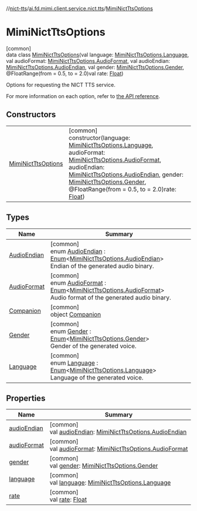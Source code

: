 //[nict-tts](../../../index.md)/[ai.fd.mimi.client.service.nict.tts](../index.md)/[MimiNictTtsOptions](index.md)

# MimiNictTtsOptions

[common]\
data class [MimiNictTtsOptions](index.md)(val language: [MimiNictTtsOptions.Language](-language/index.md), val audioFormat: [MimiNictTtsOptions.AudioFormat](-audio-format/index.md), val audioEndian: [MimiNictTtsOptions.AudioEndian](-audio-endian/index.md), val gender: [MimiNictTtsOptions.Gender](-gender/index.md), @FloatRange(from = 0.5, to = 2.0)val rate: [Float](https://kotlinlang.org/api/core/kotlin-stdlib/kotlin/-float/index.html))

Options for requesting the NICT TTS service.

For more information on each option, refer to [the API reference](https://mimi.readme.io/reference/speech-synthesis).

## Constructors

| | |
|---|---|
| [MimiNictTtsOptions](-mimi-nict-tts-options.md) | [common]<br>constructor(language: [MimiNictTtsOptions.Language](-language/index.md), audioFormat: [MimiNictTtsOptions.AudioFormat](-audio-format/index.md), audioEndian: [MimiNictTtsOptions.AudioEndian](-audio-endian/index.md), gender: [MimiNictTtsOptions.Gender](-gender/index.md), @FloatRange(from = 0.5, to = 2.0)rate: [Float](https://kotlinlang.org/api/core/kotlin-stdlib/kotlin/-float/index.html)) |

## Types

| Name | Summary |
|---|---|
| [AudioEndian](-audio-endian/index.md) | [common]<br>enum [AudioEndian](-audio-endian/index.md) : [Enum](https://kotlinlang.org/api/core/kotlin-stdlib/kotlin/-enum/index.html)&lt;[MimiNictTtsOptions.AudioEndian](-audio-endian/index.md)&gt; <br>Endian of the generated audio binary. |
| [AudioFormat](-audio-format/index.md) | [common]<br>enum [AudioFormat](-audio-format/index.md) : [Enum](https://kotlinlang.org/api/core/kotlin-stdlib/kotlin/-enum/index.html)&lt;[MimiNictTtsOptions.AudioFormat](-audio-format/index.md)&gt; <br>Audio format of the generated audio binary. |
| [Companion](-companion/index.md) | [common]<br>object [Companion](-companion/index.md) |
| [Gender](-gender/index.md) | [common]<br>enum [Gender](-gender/index.md) : [Enum](https://kotlinlang.org/api/core/kotlin-stdlib/kotlin/-enum/index.html)&lt;[MimiNictTtsOptions.Gender](-gender/index.md)&gt; <br>Gender of the generated voice. |
| [Language](-language/index.md) | [common]<br>enum [Language](-language/index.md) : [Enum](https://kotlinlang.org/api/core/kotlin-stdlib/kotlin/-enum/index.html)&lt;[MimiNictTtsOptions.Language](-language/index.md)&gt; <br>Language of the generated voice. |

## Properties

| Name | Summary |
|---|---|
| [audioEndian](audio-endian.md) | [common]<br>val [audioEndian](audio-endian.md): [MimiNictTtsOptions.AudioEndian](-audio-endian/index.md) |
| [audioFormat](audio-format.md) | [common]<br>val [audioFormat](audio-format.md): [MimiNictTtsOptions.AudioFormat](-audio-format/index.md) |
| [gender](gender.md) | [common]<br>val [gender](gender.md): [MimiNictTtsOptions.Gender](-gender/index.md) |
| [language](language.md) | [common]<br>val [language](language.md): [MimiNictTtsOptions.Language](-language/index.md) |
| [rate](rate.md) | [common]<br>val [rate](rate.md): [Float](https://kotlinlang.org/api/core/kotlin-stdlib/kotlin/-float/index.html) |
